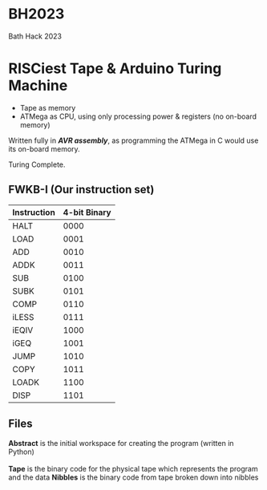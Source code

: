 # BH2023

Bath Hack 2023

# RISCiest Tape & Arduino Turing Machine

-   Tape as memory
-   ATMega as CPU, using only processing power & registers (no on-board memory)

Written fully in **_AVR assembly_**, as programming the ATMega in C would use its on-board memory.

Turing Complete.

## FWKB-I (Our instruction set)

| Instruction | 4-bit Binary |
| ----------- | ------------ |
| HALT        | 0000         |
| LOAD        | 0001         |
| ADD         | 0010         |
| ADDK        | 0011         |
| SUB         | 0100         |
| SUBK        | 0101         |
| COMP        | 0110         |
| iLESS       | 0111         |
| iEQIV       | 1000         |
| iGEQ        | 1001         |
| JUMP        | 1010         |
| COPY        | 1011         |
| LOADK       | 1100         |
| DISP        | 1101         |

## Files

**Abstract** is the initial workspace for creating the program (written in Python) <br><br>
**Tape** is the binary code for the physical tape which represents the program and the data
**Nibbles** is the binary code from tape broken down into nibbles
